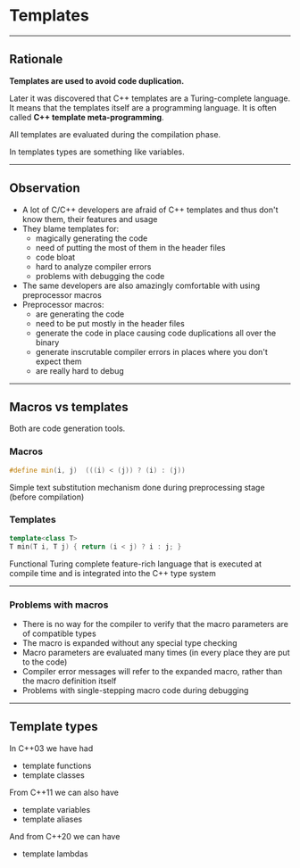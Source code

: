 <!-- .slide: data-background="#111111" -->

# Templates

___

## Rationale

**Templates are used to avoid code duplication.**
<!-- .element: class="fragment fade-in" -->

Later it was discovered that C++ templates are a Turing-complete language. It means that the templates itself are a programming language. It is often called **C++ template meta-programming**.
<!-- .element: class="fragment fade-in" -->

All templates are evaluated during the compilation phase.
<!-- .element: class="fragment fade-in" -->

In templates types are something like variables.
<!-- .element: class="fragment fade-in" -->

___

## Observation

* <!-- .element: class="fragment fade-in" --> A lot of C/C++ developers are afraid of C++ templates and thus don't know them, their features and usage
* <!-- .element: class="fragment fade-in" --> They blame templates for:
  * <!-- .element: class="fragment fade-in" --> magically generating the code
  * <!-- .element: class="fragment fade-in" --> need of putting the most of them in the header files
  * <!-- .element: class="fragment fade-in" --> code bloat
  * <!-- .element: class="fragment fade-in" --> hard to analyze compiler errors
  * <!-- .element: class="fragment fade-in" --> problems with debugging the code

* <!-- .element: class="fragment fade-in" --> The same developers are also amazingly comfortable with using preprocessor macros
* <!-- .element: class="fragment fade-in" --> Preprocessor macros:
  * <!-- .element: class="fragment fade-in" --> are generating the code
  * <!-- .element: class="fragment fade-in" --> need to be put mostly in the header files
  * <!-- .element: class="fragment fade-in" --> generate the code in place causing code duplications all over the binary
  * <!-- .element: class="fragment fade-in" --> generate inscrutable compiler errors in places where you don't expect them
  * <!-- .element: class="fragment fade-in" --> are really hard to debug

___

## Macros vs templates

Both are code generation tools.
<!-- .element: class="fragment fade-in" -->

### Macros
<!-- .element: class="fragment fade-in" -->

```cpp
#define min(i, j)  (((i) < (j)) ? (i) : (j))
```
<!-- .element: class="fragment fade-in" -->

Simple text substitution mechanism done during preprocessing stage (before compilation)
<!-- .element: class="fragment fade-in" -->

### Templates
<!-- .element: class="fragment fade-in" -->

```cpp
template<class T>
T min(T i, T j) { return (i < j) ? i : j; }
```
<!-- .element: class="fragment fade-in" -->

Functional Turing complete feature-rich language that is executed at compile time and is integrated into the C++ type system
<!-- .element: class="fragment fade-in" -->

___

### Problems with macros

* <!-- .element: class="fragment fade-in" --> There is no way for the compiler to verify that the macro parameters are of compatible types
* <!-- .element: class="fragment fade-in" --> The macro is expanded without any special type checking
* <!-- .element: class="fragment fade-in" --> Macro parameters are evaluated many times (in every place they are put to the code)
* <!-- .element: class="fragment fade-in" --> Compiler error messages will refer to the expanded macro, rather than the macro definition itself
* <!-- .element: class="fragment fade-in" --> Problems with single-stepping macro code during debugging

___

## Template types

In C++03 we have had

* <!-- .element: class="fragment fade-in" --> template functions
* <!-- .element: class="fragment fade-in" --> template classes

From C++11 we can also have
<!-- .element: class="fragment fade-in" -->

* <!-- .element: class="fragment fade-in" --> template variables
* <!-- .element: class="fragment fade-in" --> template aliases

And from C++20 we can have
<!-- .element: class="fragment fade-in" -->

* <!-- .element: class="fragment fade-in" --> template lambdas
